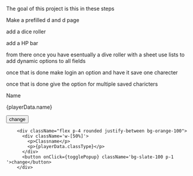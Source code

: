 The goal of this project is this in these steps 

Make a prefilled d and d page

add a dice roller 

add a HP bar


from there once you have esentually a dive roller with a sheet use lists to add dynamic options to all fields 



once that is done make login an option and have it save one charecter 


once that is done give the option for multiple saved charicters 




<div className=" flex p-4 rounded justify-between bg-red-100">
    <div className='w-[50%]'>
          <p>Name</p>
          <p>{playerData.name}</p>
    </div> 
        <button onClick={togglePopup} className='bg-slate-100 p-1 '>change</button>
</div>

        <div className="flex p-4 rounded justify-between bg-orange-100">
          <div className='w-[50%]'>
            <p>Classname</p>
            <p>{playerData.classType}</p>
          </div>
          <button onClick={togglePopup} className='bg-slate-100 p-1 '>change</button>
        </div>
